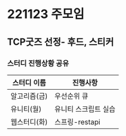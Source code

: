 # 221123 주모임

## TCP굿즈 선정- 후드, 스티커

 ### 스터디 진행상황 공유 ###
| 스터디 이름    | 진행사항      |
|-----------|------------|
| 알고리즘(금) |우선순위 큐  |
| 유니티(월) | 유니티 스크립트 실습 |
| 웹스터디(화) | 스프링-restapi |






